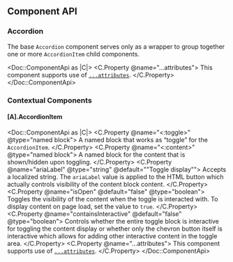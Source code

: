 ## Component API

### Accordion

The base `Accordion` component serves only as a wrapper to group together one or more `AccordionItem` child components.

<Doc::ComponentApi as |C|>
  <C.Property @name="...attributes">
    This component supports use of [`...attributes`](https://guides.emberjs.com/release/in-depth-topics/patterns-for-components/#toc_attribute-ordering).
  </C.Property>
</Doc::ComponentApi>

### Contextual Components

#### [A].AccordionItem

<Doc::ComponentApi as |C|>
  <C.Property @name="<:toggle>" @type="named block">
    A named block that works as “toggle” for the `AccordionItem`.
  </C.Property>
  <C.Property @name="<:content>" @type="named block">
    A named block for the content that is shown/hidden upon toggling.
  </C.Property>
  <C.Property @name="ariaLabel" @type="string" @default="&quot;Toggle display&quot;">
    Accepts a localized string. The `ariaLabel` value is applied to the HTML button which actually controls visibility of the content block content.
  </C.Property>
  <C.Property @name="isOpen" @default="false" @type="boolean">
    Toggles the visibility of the content when the toggle is interacted with. To display content on page load, set the value to `true`.
  </C.Property>
  <C.Property @name="containsInteractive" @default="false" @type="boolean">
    Controls whether the entire toggle block is interactive for toggling the content display or whether only the chevron button itself is interactive which allows for adding other interactive content in the toggle area.
  </C.Property>
  <C.Property @name="...attributes">
    This component supports use of [`...attributes`](https://guides.emberjs.com/release/in-depth-topics/patterns-for-components/#toc_attribute-ordering).
  </C.Property>
</Doc::ComponentApi>
